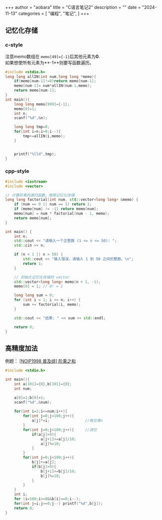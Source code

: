 +++
author = "aobara"
title = "C语言笔记2"
description = ""
date = "2024-11-13"
categories = [
    "编程",
    "笔记",
]
+++
## 记忆化存储
### c-style
注意memo数组在 `memo[49]={-1}`后其他元素为**0**.  
如果想使所有元素为**-1**则要写函数遍历。
```c
#include <stdio.h>
long long allIN(int num,long long *memo){
    if(memo[num-1]!=0)return memo[num-1];
    memo[num-1]= num*allIN(num-1,memo);
    return memo[num-1];
}
int main(){
    long long memo[999]={-1};
    memo[0]=1;
    int n;
    scanf("%d",&n);

    long long tmp=0;
    for(int i=n;i>0;i--){
        tmp+=allIN(i,memo);
    }


    printf("%lld",tmp);
}
```
### cpp-style
```cpp
#include <iostream>
#include <vector>

// 计算阶乘的递归函数，使用记忆化存储
long long factorial(int num, std::vector<long long> &memo) {
    if (num == 0 || num == 1) return 1; 
    if (memo[num] != -1) return memo[num]; 
    memo[num] = num * factorial(num - 1, memo); 
    return memo[num];
}

int main() {
    int n;
    std::cout << "请输入一个正整数 (1 <= n <= 50): ";
    std::cin >> n;

    if (n < 1 || n > 50) {
        std::cout << "输入错误，请输入 1 到 50 之间的整数。\n";
        return 1;
    }

    // 初始化记忆化存储的 vector
    std::vector<long long> memo(n + 1, -1);
    memo[0] = 1; // 0! = 1

    long long sum = 0;
    for (int i = 1; i <= n; i++) {
        sum += factorial(i, memo);
    }

    std::cout << "结果: " << sum << std::endl;

    return 0;
}
```

## 高精度加法
例题：
[[NOIP1998 普及组] 阶乘之和](https://www.luogu.com.cn/problem/P1009)
```c
#include <stdio.h>

int main(){
    int a[101]={0},b[101]={0};
    int num;

    a[0]=1;b[0]=1;
    scanf("%d",&num);
    
    for(int i=2;i<=num;i++){
        for(int j=0;j<100;j++){
            a[j]*=i;                //每位乘n
        }
        for(int j=0;j<100;j++){     //进位
            if(a[j]>9){
                a[j+1]+=a[j]/10;
                a[j]%=10;
            }
        }
        for(int j=0;j<100;j++){
            b[j]+=a[j];
            if(b[j]>9){
                b[j+1]+=b[j]/10;
                b[j]%=10;
            }
        }
    }
    int i;
    for (i=100;i>=0&&b[i]==0;i--);
    for(int j=i;j>=0;j--) printf("%d",b[j]);
    return 0;
}
```
